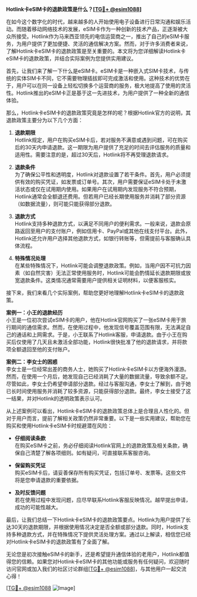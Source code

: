 **Hotlink卡eSIM卡的退款政策是什么？[[TG💪+ @esim1088](https://t.me/s/esim1088)]**

在如今这个数字化的时代，越来越多的人开始使用电子设备进行日常沟通和娱乐活动。而随着移动网络技术的发展，eSIM卡作为一种创新的技术产品，正逐渐被大众所接受。Hotlink作为马来西亚领先的电信运营商之一，推出了自己的eSIM卡服务，为用户提供了更加便捷、灵活的通信解决方案。然而，对于许多消费者来说，了解Hotlink卡eSIM卡的退款政策是至关重要的。本文将为您详细解读Hotlink卡eSIM卡的退款政策，并结合实际案例为您提供实用建议。

首先，让我们来了解一下什么是eSIM卡。eSIM卡是一种嵌入式SIM卡技术，与传统的实体SIM卡不同，它不需要物理插拔即可完成激活和使用。这种技术的优势在于，用户可以在同一设备上轻松切换多个运营商的服务，极大地提高了使用的灵活性。Hotlink推出的eSIM卡正是基于这一先进技术，为用户提供了一种全新的通信体验。

那么，Hotlink卡eSIM卡的退款政策究竟是怎样的呢？根据Hotlink官方的说明，其退款政策主要分为以下几个方面：

1. **退款期限**  
   Hotlink规定，用户在购买eSIM卡后，若对服务不满意或遇到问题，可在购买后的30天内申请退款。这一期限为用户提供了充足的时间去评估服务的质量和适用性。需要注意的是，超过30天后，Hotlink将不再受理退款请求。

2. **退款条件**  
   为了确保公平性和透明度，Hotlink对退款设置了若干条件。首先，用户必须提供有效的购买凭证，如发票或订单号。其次，用户需要保证eSIM卡处于未激活状态或仅在试用期内使用。如果用户在试用期内发现服务不符合预期，Hotlink通常会全额退还费用。但若用户已经长期使用服务并消耗了部分资源（如数据流量），则可能只能获得部分退款。

3. **退款方式**  
   Hotlink支持多种退款方式，以满足不同用户的便利需求。一般来说，退款会原路返回至用户的支付账户，例如信用卡、PayPal或其他在线支付平台。此外，Hotlink还允许用户选择其他退款方式，如银行转账等，但需提前与客服确认具体流程。

4. **特殊情况处理**  
   在某些特殊情况下，Hotlink可能会调整退款政策。例如，当用户因不可抗力因素（如自然灾害）无法正常使用服务时，Hotlink可能会酌情延长退款期限或放宽退款条件。这类情况通常需要用户提供相关证明材料，以便客服核实。

接下来，我们来看几个实际案例，帮助您更好地理解Hotlink卡eSIM卡的退款政策。

**案例一：小王的退款经历**  
小王是一位初次尝试eSIM卡的用户，他在Hotlink官网购买了一张eSIM卡用于旅行期间的通信需求。然而，在使用过程中，他发现信号覆盖范围有限，无法满足自己的通话和上网需求。于是，小王联系了Hotlink客服，申请退款。由于小王在购买后仅使用了几天且未激活全部功能，Hotlink很快批准了他的退款请求，并将款项全额退回至他的支付账户。

**案例二：李女士的困惑**  
李女士是一位经常出差的商务人士，她购买了Hotlink卡eSIM卡以方便海外漫游。然而，在使用一个月后，她发现自己已经消耗了大量的数据流量，导致余额不足。尽管如此，李女士仍希望申请部分退款。经过与客服沟通，李女士了解到，由于她已长时间使用服务并消耗了较多资源，只能获得部分退款。最终，李女士接受了这一结果，并对Hotlink的透明政策表示认可。

从上述案例可以看出，Hotlink卡eSIM卡的退款政策总体上是合理且人性化的。但对于用户而言，提前了解相关政策仍然非常重要。以下是一些实用建议，帮助您在购买和使用Hotlink卡eSIM卡时规避潜在风险：

- **仔细阅读条款**  
  在购买eSIM卡之前，务必仔细阅读Hotlink官网上的退款政策及相关条款，确保自己清楚了解各项细则。如有疑问，可直接联系客服咨询。

- **保留购买凭证**  
  购买eSIM卡后，请妥善保存所有购买凭证，包括订单号、发票等。这些文件将是您申请退款的重要依据。

- **及时反馈问题**  
  若在使用过程中发现问题，应尽早联系Hotlink客服反映情况。越早提出申请，成功的可能性越大。

最后，让我们总结一下Hotlink卡eSIM卡的退款政策要点。Hotlink为用户提供了长达30天的退款期限，并根据使用情况决定是否全额或部分退款。同时，Hotlink支持多种退款方式，并在特殊情况下提供灵活处理方案。通过以上解读，相信您已经对Hotlink卡eSIM卡的退款政策有了全面了解。

无论您是初次接触eSIM卡的新手，还是希望提升通信体验的老用户，Hotlink都值得您的信赖。如果您对Hotlink卡eSIM卡的其他功能或服务有任何疑问，欢迎随时访问官网或加入我们的社区讨论群组[[TG💪+ @esim1088](https://t.me/s/esim1088)]，与其他用户一起交流心得！

[[TG💪+ @esim1088](https://t.me/s/esim1088) ![Image](https://i.postimg.cc/4NQfJmqS/Snipaste-2025-05-13-00-14-12.png)]